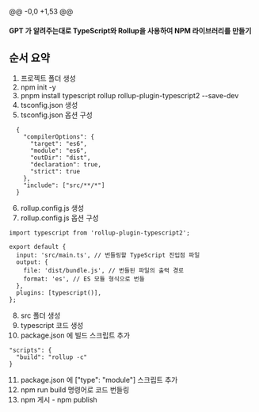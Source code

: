@@ -0,0 +1,53 @@

#### GPT 가 알려주는대로 TypeScript와 Rollup을 사용하여 NPM 라이브러리를 만들기

## 순서 요약

1. 프로젝트 폴더 생성
2. npm init -y
3. pnpm install typescript rollup rollup-plugin-typescript2 --save-dev
4. tsconfig.json 생성
5. tsconfig.json 옵션 구성

```
  {
    "compilerOptions": {
      "target": "es6",
      "module": "es6",
      "outDir": "dist",
      "declaration": true,
      "strict": true
    },
    "include": ["src/**/*"]
  }

```

6. rollup.config.js 생성
7. rollup.config.js 옵션 구성

```
import typescript from 'rollup-plugin-typescript2';

export default {
  input: 'src/main.ts', // 번들링할 TypeScript 진입점 파일
  output: {
    file: 'dist/bundle.js', // 번들된 파일의 출력 경로
    format: 'es', // ES 모듈 형식으로 번들
  },
  plugins: [typescript()],
};
```

8. src 폴더 생성
9. typescript 코드 생성
10. package.json 에 빌드 스크립트 추가

```
"scripts": {
  "build": "rollup -c"
}
```

11. package.json 에 ["type": "module"] 스크립트 추가
12. npm run build 명령어로 코드 번들링
13. npm 게시 - npm publish
